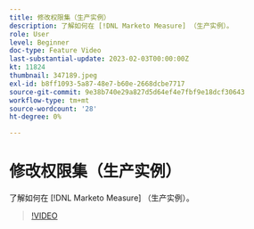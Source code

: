```yaml
---
title: 修改权限集（生产实例）
description: 了解如何在 [!DNL Marketo Measure] （生产实例）。
role: User
level: Beginner
doc-type: Feature Video
last-substantial-update: 2023-02-03T00:00:00Z
kt: 11824
thumbnail: 347189.jpeg
exl-id: b8ff1093-5a87-48e7-b60e-2668dcbe7717
source-git-commit: 9e38b740e29a827d5d64ef4e7fbf9e18dcf30643
workflow-type: tm+mt
source-wordcount: '28'
ht-degree: 0%

---
```


# 修改权限集（生产实例）

了解如何在 [!DNL Marketo Measure] （生产实例）。

>[!VIDEO](https://video.tv.adobe.com/v/347189/?quality=12&learn=on)
